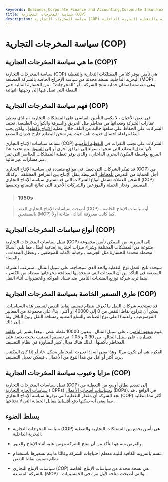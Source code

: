 ```yaml
---
keywords: Business,Corporate Finance and Accounting,Corporate Insurance
title: سياسة المخرجات التجارية (COP)
description: سياسة المخرجات التجارية (COP) هي تأمين يوفر كلا من الممتلكات التجارية والتغطية البحرية الداخلية.
---
```


# سياسة المخرجات التجارية (COP)
## ما هي سياسة المخرجات التجارية (COP)؟

سياسة المخرجات التجارية (COP) هي [تأمين](/insurance) يوفر كلا من [الممتلكات](/commercial-property-insurance) [التجارية](/commercial-property-insurance) والتغطية البحرية الداخلية. نسخة محدثة من سياسة الإخراج الخاصة بالشركة المصنعة (MOP) ، وهي مصممة لضمان حماية منتج الشركة ، أو "المخرجات" ، من الخسارة المالية حتى النقطة التي تصل فيها إلى وجهتها النهائية.

## فهم سياسة المخرجات التجارية (COP)

في بعض الأحيان ، لا يكفي التأمين القياسي على الممتلكات التجارية ، والذي يغطي عقارات الشركة ومعداتها من مخاطر مثل الحريق والسرقة والكوارث الطبيعية. تعتمد الشركات على الحفاظ على سلعها خالية من التلف خلال عملية [الإنتاج بأكملها](/manufacturing-production) ، ولكن يجب أيضًا مراعاة احتمال حدوث تلف حيث يتم شحن البضائع خارج جدران المصنع.

تساعد سياسات الإنتاج التجاري (COP) الشركات على تجنب الثغرات في [التغطية التأمينية](/insurance-coverage) لأنها تنقل البضائع التي تنتجها ، سواء إلى مرافق أخرى أو إلى [السوق](/market). يتم تحديد هذا المربع بواسطة المكون البحري الداخلي ، والذي يوفر تغطية الممتلكات للعناصر التي تمر عبر مسارات غير مائية.

قد تفكر الشركات التي تعمل في مواقع متعددة في سياسة الإنتاج التجاري (COP) من أجل الحماية من التعرض [للمخاطر](/risk) المرتبطة بنقل الإنتاج بين المرافق المختلفة ، وكذلك الشحن للعملاء. تشمل أنواع الشركات التي قد تشتري سياسة الإنتاج التجاري (COP) [المصنعين](/manufacturing) وتجار الجملة والموزعين والشركات الأخرى التي تعالج البضائع وتجمعها.

> ### 1950s

> أصبحت سياسات الإنتاج التجاري للعقد (COP) ، أو سياسات الإنتاج الخاصة بالمصنعين (MOP) كما كانت معروفة آنذاك ، متاحة أولاً.

>

## أنواع سياسات المخرجات التجارية (COP)

تميل سياسات المخرجات التجارية (COP) إلى المرونة. من الممكن تأمين مجموعة متنوعة من الممتلكات المختلفة وشراء ميزات اختيارية إضافية أيضًا ، مما يلبي أسبابًا محتملة محددة للخسارة مثل الجريمة ، وخيانة الأمانة للموظفين ، وتعطل المعدات ، والفساد.

سيحدد ناتج العمل نوع التغطية والحد الذي سيحتاجه. على سبيل المثال ، سترغب الشركة المصنعة في التأكد من أن المعدات التي تستخدمها لمعالجة مخرجاتها مغطاة من الكسر ، بينما تريد شركة توزيع المنتجات التأمين ضد فساد الفواكه والخضروات أثناء النقل.

## طرق التسعير الخاصة بسياسة المخرجات التجارية (COP)

قد تستخدم شركات النقل ما يُعرف بنظام تصنيف نقاط النقص لتسعير هذه السياسات. يمكن أن تتراوح نقاط النقص من 0 إلى 40000 أو أكثر ، بناءً على مجموعة من المعايير الموضوعية ، واعتمادًا على نوع الصناعة والسلع المعنية ومسافة النقل ونوع الناقل وما إلى ذلك.

يقوم [متعهد التأمين](/underwriter) ، على سبيل المثال ، بتعيين 10000 نقطة نقص ، وهذا يشير إلى [تكلفة خسارة](/loss-cost) ، على سبيل المثال ، بين 0.90 و 1.05. تم تصميم التصنيف بحيث يعتمد على المخاطر بأكملها ، لذلك هناك مجال كبير للمناورة في نظام التصنيف.

الفكرة هي أن تكون مرنًا. وهذا يعني أنه إذا تغيرت المخاطر بشكل حاد أو إذا كان المكتتب يريد أكثر أو أقل من هذا النوع من الأعمال ، فيمكن تعديل التصنيف.

## مزايا وعيوب سياسة المخرجات التجارية (COP)

تميل سياسات المخرجات التجارية (COP) إلى تقديم نطاق أوسع من التغطية من [سياسات الحزم التجارية](/commercial-package-policy-cpp) ( CPPs) [وسياسات أصحاب الأعمال](/business-owners-policy) (BOPs). في الواقع ، قد تجد الشركة أن مقدار التغطية التي توفرها سياسة الإنتاج التجاري (COP) أكثر مما تتطلبه ، مما يعني أنه يمكنها دفع [أقساط](/premium) مقابل الحماية التي لا تحتاجها.

## يسلط الضوء

- سياسة المخرجات التجارية (COP) هي تأمين يجمع بين الممتلكات التجارية والتغطية البحرية الداخلية.

- والغرض منه هو التأكد من أن منتج الشركة مؤمن عليه أثناء الإنتاج والعبور.

- تتسم بالمرونة الكافية لتلبية معظم احتياجات الشركة وغالبًا ما يتم تسعيرها باستخدام نظام تصنيف نقاط النقص.

- سياسات الإنتاج التجاري (COP) هي نسخة محدثة من سياسات الإنتاج الخاصة بالشركة المصنعة (MOP) ، والتي أصبحت متاحة لأول مرة في الخمسينيات.

